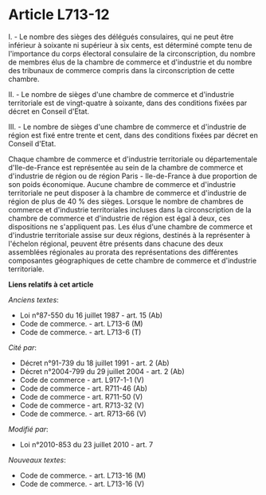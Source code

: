 # Article L713-12

I. - Le nombre des sièges des délégués consulaires, qui ne peut être inférieur à soixante ni supérieur à six cents, est
déterminé compte tenu de l'importance du corps électoral consulaire de la circonscription, du nombre de membres élus de la
chambre de commerce et d'industrie et du nombre des tribunaux de commerce compris dans la circonscription de cette chambre.

II. - Le nombre de sièges d'une chambre de commerce et d'industrie territoriale est de vingt-quatre à soixante, dans des
conditions fixées par décret en Conseil d'Etat.

III. - Le nombre de sièges d'une chambre de commerce et d'industrie de région est fixé entre trente et cent, dans des
conditions fixées par décret en Conseil d'Etat.

Chaque chambre de commerce et d'industrie territoriale ou départementale d'Ile-de-France est représentée au sein de la
chambre de commerce et d'industrie de région ou de région Paris - Ile-de-France à due proportion de son poids économique.
Aucune chambre de commerce et d'industrie territoriale ne peut disposer à la chambre de commerce et d'industrie de région de
plus de 40 % des sièges. Lorsque le nombre de chambres de commerce et d'industrie territoriales incluses dans la
circonscription de la chambre de commerce et d'industrie de région est égal à deux, ces dispositions ne s'appliquent pas. Les
élus d'une chambre de commerce et d'industrie territoriale assise sur deux régions, destinés à la représenter à l'échelon
régional, peuvent être présents dans chacune des deux assemblées régionales au prorata des représentations des différentes
composantes géographiques de cette chambre de commerce et d'industrie territoriale.

**Liens relatifs à cet article**

_Anciens textes_:

  - Loi n°87-550 du 16 juillet 1987 - art. 15 (Ab)
  - Code de commerce. - art. L713-6 (M)
  - Code de commerce. - art. L713-6 (T)

_Cité par_:

  - Décret n°91-739 du 18 juillet 1991 - art. 2 (Ab)
  - Décret n°2004-799 du 29 juillet 2004 - art. 2 (Ab)
  - Code de commerce - art. L917-1-1 (V)
  - Code de commerce - art. R711-46 (Ab)
  - Code de commerce - art. R711-50 (V)
  - Code de commerce - art. R713-32 (V)
  - Code de commerce. - art. R713-66 (V)

_Modifié par_:

  - Loi n°2010-853 du 23 juillet 2010 - art. 7

_Nouveaux textes_:

  - Code de commerce. - art. L713-16 (M)
  - Code de commerce. - art. L713-16 (V)
